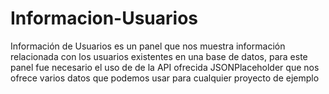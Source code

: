 # Informacion-Usuarios

Información de Usuarios es un panel que nos muestra información relacionada con los usuarios existentes en una base de datos, para este panel fue necesario el uso de de la API ofrecida JSONPlaceholder que nos ofrece varios datos que podemos usar para cualquier proyecto de ejemplo
